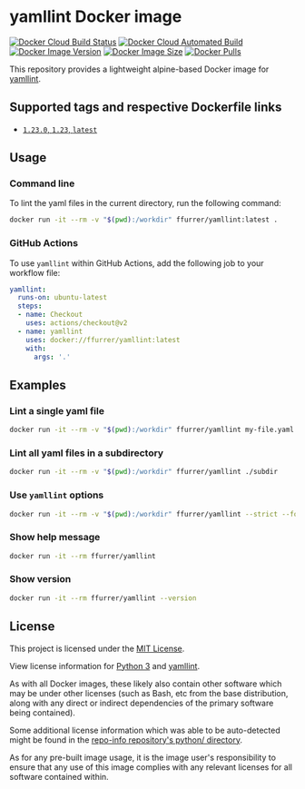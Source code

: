 # yamllint Docker image

[![Docker Cloud Build Status](https://img.shields.io/docker/cloud/build/ffurrer/yamllint)](https://hub.docker.com/r/ffurrer/yamllint/builds)
[![Docker Cloud Automated Build](https://img.shields.io/docker/cloud/automated/ffurrer/yamllint)](https://hub.docker.com/r/ffurrer/yamllint/builds)
[![Docker Image Version](https://img.shields.io/docker/v/ffurrer/yamllint?sort=semver)](https://hub.docker.com/r/ffurrer/yamllint/tags)
[![Docker Image Size](https://img.shields.io/docker/image-size/ffurrer/yamllint/latest)](https://hub.docker.com/r/ffurrer/yamllint/tags)
[![Docker Pulls](https://img.shields.io/docker/pulls/ffurrer/yamllint)](https://hub.docker.com/r/ffurrer/yamllint)

This repository provides a lightweight alpine-based Docker image for [yamllint](https://github.com/adrienverge/yamllint).

## Supported tags and respective Dockerfile links

- [`1.23.0`, `1.23`, `latest`](https://github.com/ffurrer2/docker-yamllint/blob/master/Dockerfile)

## Usage

### Command line

To lint the yaml files in the current directory, run the following command:

```bash
docker run -it --rm -v "$(pwd):/workdir" ffurrer/yamllint:latest .
```

### GitHub Actions

To use `yamllint` within GitHub Actions, add the following job to your workflow file:

```yaml
yamllint:
  runs-on: ubuntu-latest
  steps:
  - name: Checkout
    uses: actions/checkout@v2
  - name: yamllint
    uses: docker://ffurrer/yamllint:latest
    with:
      args: '.'
```

## Examples

### Lint a single yaml file

```bash
docker run -it --rm -v "$(pwd):/workdir" ffurrer/yamllint my-file.yaml
```

### Lint all yaml files in a subdirectory

```bash
docker run -it --rm -v "$(pwd):/workdir" ffurrer/yamllint ./subdir
```

### Use `yamllint` options

```bash
docker run -it --rm -v "$(pwd):/workdir" ffurrer/yamllint --strict --format parsable .
```

### Show help message

```bash
docker run -it --rm ffurrer/yamllint
```

### Show version

```bash
docker run -it --rm ffurrer/yamllint --version
```

## License

This project is licensed under the [MIT License](LICENSE).

View license information for [Python 3](https://docs.python.org/3/license.html) and [yamllint](https://github.com/adrienverge/yamllint/blob/master/LICENSE).

As with all Docker images, these likely also contain other software which may be under other licenses (such as Bash, etc from the base distribution, along with any direct or indirect dependencies of the primary software being contained).

Some additional license information which was able to be auto-detected might be found in the [repo-info repository's python/ directory](https://github.com/docker-library/repo-info/tree/master/repos/python).

As for any pre-built image usage, it is the image user's responsibility to ensure that any use of this image complies with any relevant licenses for all software contained within.
